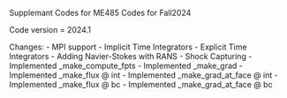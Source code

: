 Supplemant Codes for ME485 Codes for Fall2024

Code version = 2024.1 

Changes:
	- MPI support
	- Implicit Time Integrators
	- Explicit Time Integrators
	- Adding Navier-Stokes with RANS
	- Shock Capturing
	- Implemented _make_compute_fpts
	- Implemented _make_grad
	- Implemented _make_flux @ int
	- Implemented _make_grad_at_face @ int
	- Implemented _make_flux @ bc
	- Implemented _make_grad_at_face @ bc
